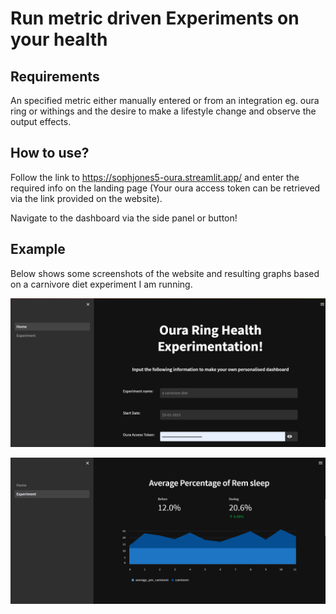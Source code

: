 # Run metric driven Experiments on your health

## Requirements
An specified metric either manually entered or from an integration eg. oura ring or withings and the desire to make a lifestyle change and observe the output effects.

## How to use?
Follow the link to https://sophjones5-oura.streamlit.app/ and enter the required info on the landing page (Your oura access token can be retrieved via the link provided on the website).

Navigate to the dashboard via the side panel or button!

## Example
Below shows some screenshots of the website and resulting graphs based on a carnivore diet experiment I am running.

![first dashboard example](util/readmeexample1.png)

![second dashboard example](util/readmexample2.png)
